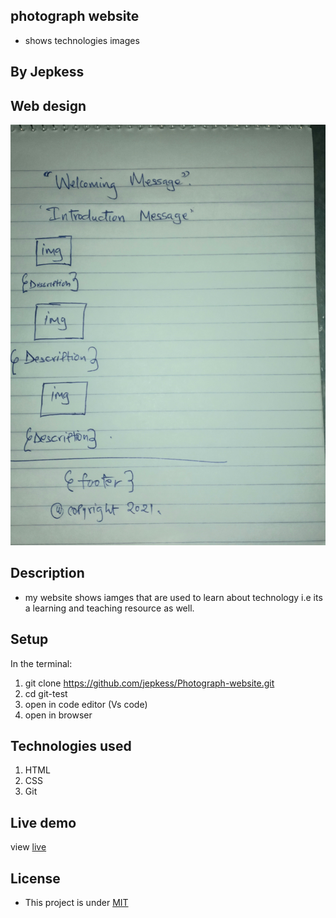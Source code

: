 ##  photograph website
- shows  technologies images

## By Jepkess

## Web design
![landing-page-design](landingpagedesign.jpg)

 

## Description
- my website shows iamges that are used to learn about technology i.e its a learning and teaching resource as well.
## Setup 
In the terminal:
1. git clone https://github.com/jepkess/Photograph-website.git
2. cd git-test
3. open in code editor (Vs code)
4. open in browser

## Technologies used

1. HTML
2. CSS
3. Git
## Live  demo
view [live](https://jepkess.github.io/Photograph-website)


## License 
 - This project is under [MIT](LICENSE.md)
